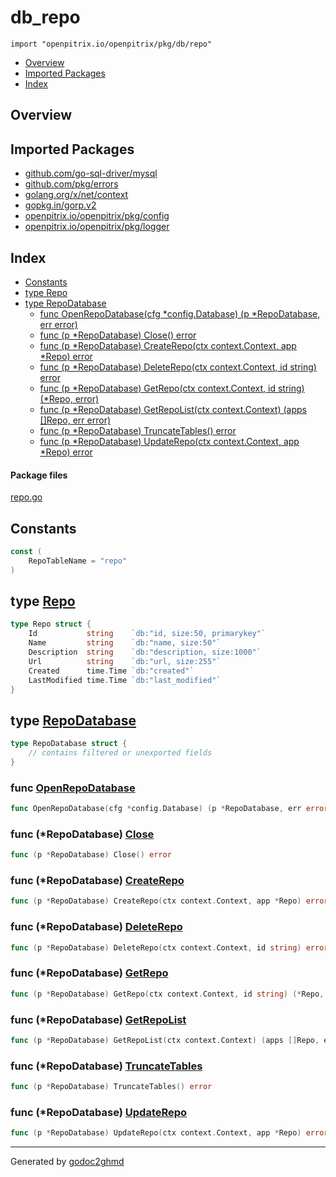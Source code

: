 # db_repo
`import "openpitrix.io/openpitrix/pkg/db/repo"`

* [Overview](#pkg-overview)
* [Imported Packages](#pkg-imports)
* [Index](#pkg-index)

## <a name="pkg-overview">Overview</a>

## <a name="pkg-imports">Imported Packages</a>

- [github.com/go-sql-driver/mysql](https://godoc.org/github.com/go-sql-driver/mysql)
- [github.com/pkg/errors](https://godoc.org/github.com/pkg/errors)
- [golang.org/x/net/context](https://godoc.org/golang.org/x/net/context)
- [gopkg.in/gorp.v2](https://godoc.org/gopkg.in/gorp.v2)
- [openpitrix.io/openpitrix/pkg/config](https://godoc.org/openpitrix.io/openpitrix/pkg/config)
- [openpitrix.io/openpitrix/pkg/logger](https://godoc.org/openpitrix.io/openpitrix/pkg/logger)

## <a name="pkg-index">Index</a>
* [Constants](#pkg-constants)
* [type Repo](#Repo)
* [type RepoDatabase](#RepoDatabase)
  * [func OpenRepoDatabase(cfg \*config.Database) (p \*RepoDatabase, err error)](#OpenRepoDatabase)
  * [func (p \*RepoDatabase) Close() error](#RepoDatabase.Close)
  * [func (p \*RepoDatabase) CreateRepo(ctx context.Context, app \*Repo) error](#RepoDatabase.CreateRepo)
  * [func (p \*RepoDatabase) DeleteRepo(ctx context.Context, id string) error](#RepoDatabase.DeleteRepo)
  * [func (p \*RepoDatabase) GetRepo(ctx context.Context, id string) (\*Repo, error)](#RepoDatabase.GetRepo)
  * [func (p \*RepoDatabase) GetRepoList(ctx context.Context) (apps []Repo, err error)](#RepoDatabase.GetRepoList)
  * [func (p \*RepoDatabase) TruncateTables() error](#RepoDatabase.TruncateTables)
  * [func (p \*RepoDatabase) UpdateRepo(ctx context.Context, app \*Repo) error](#RepoDatabase.UpdateRepo)

#### <a name="pkg-files">Package files</a>
[repo.go](./repo.go) 

## <a name="pkg-constants">Constants</a>
``` go
const (
    RepoTableName = "repo"
)
```

## <a name="Repo">type</a> [Repo](./repo.go#L25-L32)
``` go
type Repo struct {
    Id           string    `db:"id, size:50, primarykey"`
    Name         string    `db:"name, size:50"`
    Description  string    `db:"description, size:1000"`
    Url          string    `db:"url, size:255"`
    Created      time.Time `db:"created"`
    LastModified time.Time `db:"last_modified"`
}
```

## <a name="RepoDatabase">type</a> [RepoDatabase](./repo.go#L34-L38)
``` go
type RepoDatabase struct {
    // contains filtered or unexported fields
}
```

### <a name="OpenRepoDatabase">func</a> [OpenRepoDatabase](./repo.go#L40)
``` go
func OpenRepoDatabase(cfg *config.Database) (p *RepoDatabase, err error)
```

### <a name="RepoDatabase.Close">func</a> (\*RepoDatabase) [Close](./repo.go#L65)
``` go
func (p *RepoDatabase) Close() error
```

### <a name="RepoDatabase.CreateRepo">func</a> (\*RepoDatabase) [CreateRepo](./repo.go#L88)
``` go
func (p *RepoDatabase) CreateRepo(ctx context.Context, app *Repo) error
```

### <a name="RepoDatabase.DeleteRepo">func</a> (\*RepoDatabase) [DeleteRepo](./repo.go#L102)
``` go
func (p *RepoDatabase) DeleteRepo(ctx context.Context, id string) error
```

### <a name="RepoDatabase.GetRepo">func</a> (\*RepoDatabase) [GetRepo](./repo.go#L71)
``` go
func (p *RepoDatabase) GetRepo(ctx context.Context, id string) (*Repo, error)
```

### <a name="RepoDatabase.GetRepoList">func</a> (\*RepoDatabase) [GetRepoList](./repo.go#L81)
``` go
func (p *RepoDatabase) GetRepoList(ctx context.Context) (apps []Repo, err error)
```

### <a name="RepoDatabase.TruncateTables">func</a> (\*RepoDatabase) [TruncateTables](./repo.go#L109)
``` go
func (p *RepoDatabase) TruncateTables() error
```

### <a name="RepoDatabase.UpdateRepo">func</a> (\*RepoDatabase) [UpdateRepo](./repo.go#L95)
``` go
func (p *RepoDatabase) UpdateRepo(ctx context.Context, app *Repo) error
```

- - -
Generated by [godoc2ghmd](https://github.com/GandalfUK/godoc2ghmd)